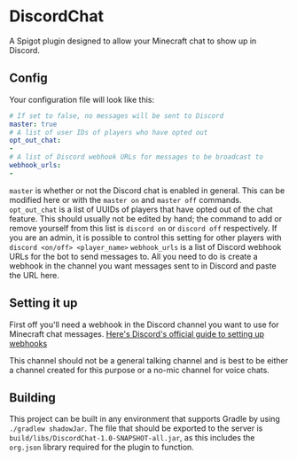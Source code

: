 # DiscordChat
A Spigot plugin designed to allow your Minecraft chat to show up in Discord.


## Config

Your configuration file will look like this:
```yml
# If set to false, no messages will be sent to Discord
master: true
# A list of user IDs of players who have opted out
opt_out_chat:
-
# A list of Discord webhook URLs for messages to be broadcast to
webhook_urls:
- 
```
`master` is whether or not the Discord chat is enabled in general. This can be modified here or with the `master on` and `master off` commands.
`opt_out_chat` is a list of UUIDs of players that have opted out of the chat feature. This should usually not be edited by hand; the command to add or remove yourself from this list is `discord on` or `discord off` respectively. If you are an admin, it is possible to control this setting for other players with `discord <on/off> <player_name>`
`webhook_urls` is a list of Discord webhook URLs for the bot to send messages to. All you need to do is create a webhook in the channel you want messages sent to in Discord and paste the URL here.

## Setting it up

First off you'll need a webhook in the Discord channel you want to use for Minecraft chat messages.
[Here's Discord's official guide to setting up webhooks](https://support.discord.com/hc/en-us/articles/228383668-Intro-to-Webhooks)

This channel should not be a general talking channel and is best to be either a channel created for this purpose or a no-mic channel for voice chats.

## Building

This project can be built in any environment that supports Gradle by using `./gradlew shadowJar`. The file that should be exported to the server is `build/libs/DiscordChat-1.0-SNAPSHOT-all.jar`, as this includes the `org.json` library required for the plugin to function.
